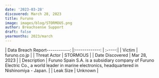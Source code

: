 ```yaml
---
date: '2023-03-28'
discovered: March 28, 2023
title: Furuno
image: images/blog/STORMOUS.png
author: Breachsense Support
draft: false
yearmonths: 2023/march
---
```


| Data Breach Report------------:     |:-------------:    | :-----:|
| Victim      | furuno.co.jp      | 
| Threat Actor      | STORMOUS      | 
| Date Discovered      | Mar 28, 2023      | 
| Description      | Furuno Spain S.A. is a subsidiary company of Furuno Electric Co., a world leader in marine electronics, headquartered in Nishinomiya - Japan.      | 
| Leak Size      | Unknown      | 

